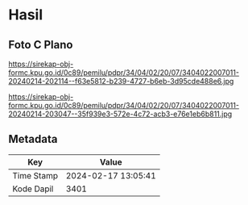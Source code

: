 # Hasil

## Foto C Plano

https://sirekap-obj-formc.kpu.go.id/0c89/pemilu/pdpr/34/04/02/20/07/3404022007011-20240214-202114--f63e5812-b239-4727-b6eb-3d95cde488e6.jpg

https://sirekap-obj-formc.kpu.go.id/0c89/pemilu/pdpr/34/04/02/20/07/3404022007011-20240214-203047--35f939e3-572e-4c72-acb3-e76e1eb6b811.jpg


## Metadata

| Key        | Value               |
| ---------- | ------------------- |
| Time Stamp | 2024-02-17 13:05:41 |
| Kode Dapil | 3401                |



